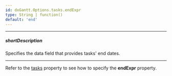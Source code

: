 ```yaml
---
id: dxGantt.Options.tasks.endExpr
type: String | function()
default: 'end'
---
```

---
##### shortDescription
Specifies the data field that provides tasks' end dates.

---

Refer to the [tasks](/api-reference/10%20UI%20Widgets/dxGantt/1%20Configuration/tasks '/Documentation/ApiReference/UI_Components/dxGantt/Configuration/tasks/') property to see how to specify the **endExpr** property.